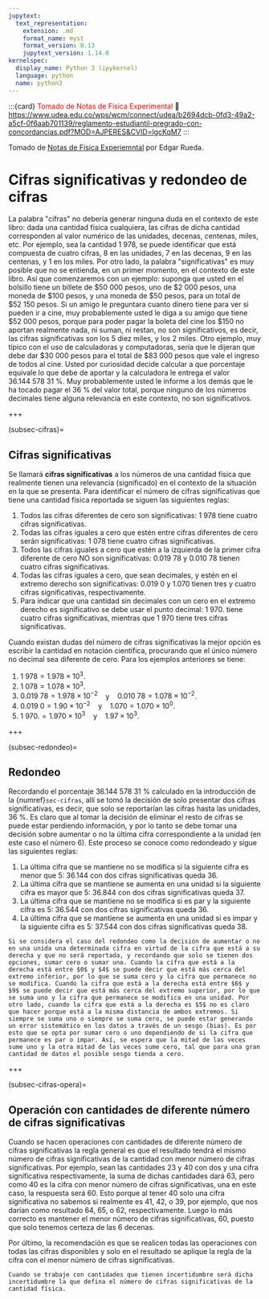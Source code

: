 ```yaml
---
jupytext:
  text_representation:
    extension: .md
    format_name: myst
    format_version: 0.13
    jupytext_version: 1.14.0
kernelspec:
  display_name: Python 3 (ipykernel)
  language: python
  name: python3
---
```


:::{card} <span style="color:red"> Tomado de Notas de Física Experimental </span>
:link: https://www.udea.edu.co/wps/wcm/connect/udea/b2694dcb-0fd3-49a2-a5cf-0f6aab701139/reglamento-estudiantil-pregrado-con-concordancias.pdf?MOD=AJPERES&CVID=lgcKqM7
:::

Tomado de [Notas de Física Experiemntal](https://srco.org.co/NotasFExp/intro.html) por Edgar Rueda.
# Cifras significativas y redondeo de cifras

La palabra "cifras" no debería generar ninguna duda en el contexto de este libro: dada una cantidad física cualquiera, las cifras de dicha cantidad corresponden al valor numérico de las unidades, decenas, centenas, miles, etc. Por ejemplo, sea la cantidad $1 \ 978$, se puede identificar que está compuesta de cuatro cifras, $8$ en las unidades, $7$ en las decenas, $9$ en las centenas, y $1$ en los miles. Por otro lado, la palabra "significativas" es muy posible que no se entienda, en un primer momento, en el contexto de este libro. Así que comenzaremos con un ejemplo: suponga que usted en el bolsillo tiene un billete de $\$50 \ 000$ pesos, uno de $\$2 \ 000$ pesos, una moneda de $\$100$ pesos, y una moneda de $\$50$ pesos, para un total de $\$52 \ 150$ pesos. Si un amigo le preguntara cuanto dinero tiene para ver si pueden ir a cine, muy probablemente usted le diga a su amigo que tiene $\$52 \ 000$ pesos, porque para poder pagar la boleta del cine los $\$150$ no aportan realmente nada, ni suman, ni restan, no son significativos, es decir, las cifras significativas son los $5$ diez miles, y los $2$ miles. Otro ejemplo, muy típico con el uso de calculadoras y computadoras, sería que le dijeran que debe dar $\$30 \ 000$ pesos para el total de $\$83 \ 000$ pesos que vale el ingreso de todos al cine. Usted por curiosidad decide calcular a que porcentaje equivale lo que debe de aportar y la calculadora le entrega el valor $36.144 \ 578 \ 31 \ \%$. Muy probablemente usted le informe a los demás que le ha tocado pagar el $36 \ \%$ del valor total, porque ninguno de los números decimales tiene alguna relevancia en este contexto, no son significativos.

+++

(subsec-cifras)=
## Cifras significativas

Se llamará **cifras significativas** a los números de una cantidad física que realmente tienen una relevancia (significado) en el contexto de la situación en la que se presenta. Para identificar el número de cifras significativas que tiene una cantidad física reportada se siguen las siguientes reglas:
1. Todos las cifras diferentes de cero son significativas: $1 \ 978$ tiene cuatro cifras significativas.
2. Todas las cifras iguales a cero que estén entre cifras diferentes de cero serán significativas: $1 \ 078$ tiene cuatro cifras significativas.
3. Todos las cifras iguales a cero que estén a la izquierda de la primer cifra diferente de cero NO son significativas: $0.019 \ 78$ y $0.010 \ 78$ tienen cuatro cifras significativas.
4. Todas las cifras iguales a cero, que sean decimales, y estén en el extremo derecho son significativas: $0.019 \ 0$ y $1.070$ tienen tres y cuatro cifras significativas, respectivamente.
5. Para indicar que una cantidad sin decimales con un cero en el extremo derecho es significativo se debe usar el punto decimal: $1 \ 970.$ tiene cuatro cifras significativas, mientras que $1 \ 970$ tiene tres cifras significativas.

Cuando existan dudas del número de cifras significativas la mejor opción es escribir la cantidad en notación científica, procurando que el único número no decimal sea diferente de cero. Para los ejemplos anteriores se tiene:
1. $1 \ 978 =1.978\times 10^{3}$.
2. $1 \ 078 = 1.078\times 10^{3}$.
3. $0.019 \ 78 = 1.978\times 10^{-2}$ $~~$ y $~~$  $0.010 \ 78 = 1.078\times 10^{-2}$.
4. $0.019 \ 0 = 1.90\times 10^{-2}$ $~~$ y $~~$  $1.070 = 1.070\times 10^{0}$.
5. $1 \ 970. = 1.970\times 10^{3}$ $~~$ y $~~$ $1.97\times 10^{3}$.

+++

(subsec-redondeo)=
## Redondeo

Recordando el porcentaje $36.144 \ 578 \ 31 \ \%$ calculado en la introducción de la {numref}`sec-cifras`, allí se tomó la decisión de solo presentar dos cifras significativas, es decir, que solo se reportarían las cifras hasta las unidades, $36 \ \%$. Es claro que al tomar la decisión de eliminar el resto de cifras se puede estar perdiendo información, y por lo tanto se debe tomar una decisión sobre aumentar o no la última cifra correspondiente a la unidad (en este caso el número $6$). Este proceso se conoce como redondeado y sigue las siguientes reglas:

1. La última cifra que se mantiene no se modifica si la siguiente cifra es menor que $5$: $36.144$ con dos cifras significativas queda $36$.
2. La última cifra que se mantiene se aumenta en una unidad si la siguiente cifra es mayor que $5$: $36.844$ con dos cifras significativas queda $37$.
3. La última cifra que se mantiene no se modifica si es par y la siguiente cifra es $5$: $36.544$ con dos cifras significativas queda $36$.
4. La última cifra que se mantiene se aumenta en una unidad si es impar y la siguiente cifra es $5$: $37.544$ con dos cifras significativas queda $38$.

```{note}
Si se considera el caso del redondeo como la decisión de aumentar o no en una unida una determinada cifra en virtud de la cifra que está a su derecha y que no será reportada, y recordando que solo se tienen dos opciones, sumar cero o sumar uno. Cuando la cifra que está a la derecha está entre $0$ y $4$ se puede decir que está más cerca del extremo inferior, por lo que se suma cero y la cifra que permanece no se modifica. Cuando la cifra que está a la derecha está entre $6$ y $9$ se puede decir que está más cerca del extremo superior, por lo que se suma uno y la cifra que permanece se modifica en una unidad. Por otro lado, cuando la cifra que está a la derecha es $5$ no es claro que hacer porque está a la misma distancia de ambos extremos. Si siempre se suma uno o siempre se suma cero, se puede estar generando un error sistemático en los datos a través de un sesgo (bias). Es por esto que se opta por sumar cero o uno dependiendo de si la cifra que permanece es par o impar. Así, se espera que la mitad de las veces sume uno y la otra mitad de las veces sume cero, tal que para una gran cantidad de datos el posible sesgo tienda a cero.
````

+++

(subsec-cifras-opera)=

## Operación con cantidades de diferente número de cifras significativas

Cuando se hacen operaciones con cantidades de diferente número de cifras significativas la regla general es que el resultado tendrá el mismo número de cifras significativas de la cantidad con menor número de cifras significativas. Por ejemplo, sean las cantidades $23$ y $40$ con dos y una cifra significativa respectivamente, la suma de dichas cantidades dará $63$, pero como $40$ es la cifra con menor número de cifras significativas, una en este caso, la respuesta será $60$. Esto porque al tener $40$ solo una cifra significativa no sabemos si realmente es $41$, $42$, o $39$, por ejemplo, que nos darían como resultado $64$, $65$, o $62$, respectivamente. Luego lo más correcto es mantener el menor número de cifras significativas, $60$, puesto que solo tenemos certeza de las $6$ decenas.

Por último, la recomendación es que se realicen todas las operaciones con todas las cifras disponibles y solo en el resultado se aplique la regla de la cifra con el menor número de cifras significativas.

```{warning}
Cuando se trabaje con cantidades que tienen incertidumbre será dicha incertidumbre la que defina el número de cifras significativas de la cantidad física.
````

